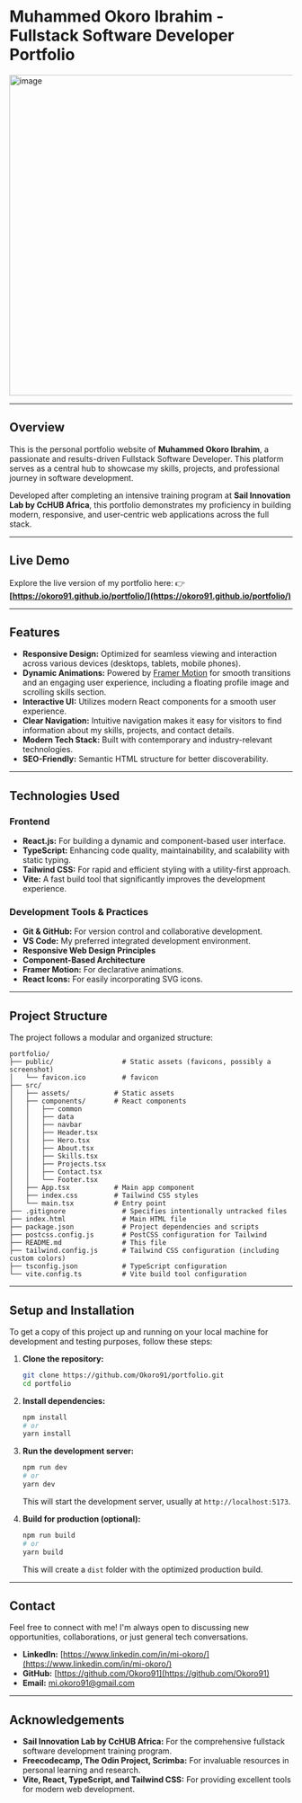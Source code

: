 

# Muhammed Okoro Ibrahim - Fullstack Software Developer Portfolio


<img width="1344" height="571" alt="image" src="https://github.com/user-attachments/assets/50ec1b85-ffdb-4a22-811c-de4df42923ca" />


-----

## Overview

This is the personal portfolio website of **Muhammed Okoro Ibrahim**, a passionate and results-driven Fullstack Software Developer. This platform serves as a central hub to showcase my skills, projects, and professional journey in software development.

Developed after completing an intensive training program at **Sail Innovation Lab by CcHUB Africa**, this portfolio demonstrates my proficiency in building modern, responsive, and user-centric web applications across the full stack.

-----

## Live Demo

Explore the live version of my portfolio here:
👉 **[https://okoro91.github.io/portfolio/](https://okoro91.github.io/portfolio/)**

-----

## Features

  * **Responsive Design:** Optimized for seamless viewing and interaction across various devices (desktops, tablets, mobile phones).
  * **Dynamic Animations:** Powered by [Framer Motion](https://www.framer.com/motion/) for smooth transitions and an engaging user experience, including a floating profile image and scrolling skills section.
  * **Interactive UI:** Utilizes modern React components for a smooth user experience.
  * **Clear Navigation:** Intuitive navigation makes it easy for visitors to find information about my skills, projects, and contact details.
  * **Modern Tech Stack:** Built with contemporary and industry-relevant technologies.
  * **SEO-Friendly:** Semantic HTML structure for better discoverability.

-----

## Technologies Used

### Frontend

  * **React.js:** For building a dynamic and component-based user interface.
  * **TypeScript:** Enhancing code quality, maintainability, and scalability with static typing.
  * **Tailwind CSS:** For rapid and efficient styling with a utility-first approach.
  * **Vite:** A fast build tool that significantly improves the development experience.

### Development Tools & Practices

  * **Git & GitHub:** For version control and collaborative development.
  * **VS Code:** My preferred integrated development environment.
  * **Responsive Web Design Principles**
  * **Component-Based Architecture**
  * **Framer Motion:** For declarative animations.
  * **React Icons:** For easily incorporating SVG icons.

-----

## Project Structure

The project follows a modular and organized structure:

```
portfolio/
├── public/                 # Static assets (favicons, possibly a screenshot)
│   └── favicon.ico         # favicon
├── src/
│   ├── assets/           # Static assets
│   ├── components/       # React components
│   │   ├── common
│   │   ├── data
│   │   ├── navbar
│   │   ├── Header.tsx
│   │   ├── Hero.tsx
│   │   ├── About.tsx
│   │   ├── Skills.tsx
│   │   ├── Projects.tsx
│   │   ├── Contact.tsx
│   │   └── Footer.tsx
│   ├── App.tsx           # Main app component
│   ├── index.css         # Tailwind CSS styles
│   └── main.tsx          # Entry point
├── .gitignore              # Specifies intentionally untracked files
├── index.html              # Main HTML file
├── package.json            # Project dependencies and scripts
├── postcss.config.js       # PostCSS configuration for Tailwind
├── README.md               # This file
├── tailwind.config.js      # Tailwind CSS configuration (including custom colors)
├── tsconfig.json           # TypeScript configuration
└── vite.config.ts          # Vite build tool configuration
```

-----

## Setup and Installation

To get a copy of this project up and running on your local machine for development and testing purposes, follow these steps:

1.  **Clone the repository:**

    ```bash
    git clone https://github.com/Okoro91/portfolio.git
    cd portfolio
    ```

2.  **Install dependencies:**

    ```bash
    npm install
    # or
    yarn install
    ```

3.  **Run the development server:**

    ```bash
    npm run dev
    # or
    yarn dev
    ```

    This will start the development server, usually at `http://localhost:5173`.

4.  **Build for production (optional):**

    ```bash
    npm run build
    # or
    yarn build
    ```

    This will create a `dist` folder with the optimized production build.

-----

## Contact

Feel free to connect with me\! I'm always open to discussing new opportunities, collaborations, or just general tech conversations.

  * **LinkedIn:** [https://www.linkedin.com/in/mi-okoro/](https://www.linkedin.com/in/mi-okoro/)
  * **GitHub:** [https://github.com/Okoro91](https://github.com/Okoro91)
  * **Email:** [mi.okoro91@gmail.com](mailto:mi.okoro91@gmail.com)

-----

## Acknowledgements

  * **Sail Innovation Lab by CcHUB Africa:** For the comprehensive fullstack software development training program.
  * **Freecodecamp, The Odin Project, Scrimba:** For invaluable resources in personal learning and research.
  * **Vite, React, TypeScript, and Tailwind CSS:** For providing excellent tools for modern web development.
